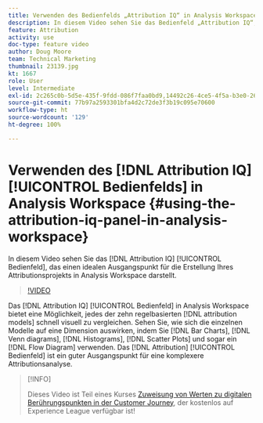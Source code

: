 ```yaml
---
title: Verwenden des Bedienfelds „Attribution IQ“ in Analysis Workspace
description: In diesem Video sehen Sie das Bedienfeld „Attribution IQ“, das einen idealen Ausgangspunkt für die Erstellung Ihres Attributionsprojekts in Analysis Workspace darstellt.
feature: Attribution
activity: use
doc-type: feature video
author: Doug Moore
team: Technical Marketing
thumbnail: 23139.jpg
kt: 1667
role: User
level: Intermediate
exl-id: 2c265c0b-5d5e-435f-9fdd-086f7faa0bd9,14492c26-4ce5-4f5a-b3e0-2605f59cfca9
source-git-commit: 77b97a2593301bfa4d2c72de3f3b19c095e70600
workflow-type: ht
source-wordcount: '129'
ht-degree: 100%

---
```


# Verwenden des [!DNL Attribution IQ] [!UICONTROL Bedienfelds] in Analysis Workspace {#using-the-attribution-iq-panel-in-analysis-workspace}

In diesem Video sehen Sie das [!DNL Attribution IQ] [!UICONTROL Bedienfeld], das einen idealen Ausgangspunkt für die Erstellung Ihres Attributionsprojekts in Analysis Workspace darstellt.

>[!VIDEO](https://video.tv.adobe.com/v/23139/?quality=12)

Das [!DNL Attribution IQ] [!UICONTROL Bedienfeld] in Analysis Workspace bietet eine Möglichkeit, jedes der zehn regelbasierten [!DNL attribution models] schnell visuell zu vergleichen. Sehen Sie, wie sich die einzelnen Modelle auf eine Dimension auswirken, indem Sie [!DNL Bar Charts], [!DNL Venn diagrams], [!DNL Histograms], [!DNL Scatter Plots] und sogar ein [!DNL Flow Diagram] verwenden. Das [!DNL Attribution] [!UICONTROL Bedienfeld] ist ein guter Ausgangspunkt für eine komplexere Attributionsanalyse.

>[!INFO]
>
> Dieses Video ist Teil eines Kurses [Zuweisung von Werten zu digitalen Berührungspunkten in der Customer Journey](https://experienceleague.adobe.com/?recommended=Analytics-U-1-2020.2&amp;lang=de), der kostenlos auf Experience League verfügbar ist!